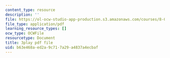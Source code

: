 ```yaml
---
content_type: resource
description: ''
file: https://ol-ocw-studio-app-production.s3.amazonaws.com/courses/8-01sc-classical-mechanics-fall-2016/b63e468aed2a9c717a29a4837a4ecbaf_jM-JYT2j6Yw.pdf
file_type: application/pdf
learning_resource_types: []
ocw_type: OCWFile
resourcetype: Document
title: 3play pdf file
uid: b63e468a-ed2a-9c71-7a29-a4837a4ecbaf
---
```

